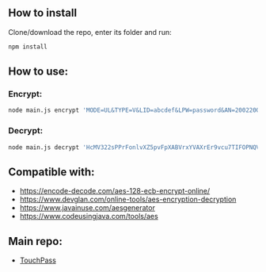 ## How to install

Clone/download the repo, enter its folder and run:

```bash
npm install
```

## How to use:

### Encrypt:
```bash
node main.js encrypt 'MODE=UL&TYPE=V&LID=abcdef&LPW=password&AN=20022002' 'my secretkey 123'
```

### Decrypt:
```bash
node main.js decrypt 'HcMV322sPPrFonlvXZ5pvFpXABVrxYVAXrEr9vcu7TIFOPNQVGq5svEv3959sRDxkDHB/nav80iGMPBiz8bDeA==' 'my secretkey 123'
```

## Compatible with:
- https://encode-decode.com/aes-128-ecb-encrypt-online/
- https://www.devglan.com/online-tools/aes-encryption-decryption
- https://www.javainuse.com/aesgenerator
- https://www.codeusingjava.com/tools/aes

## Main repo:

- [TouchPass](https://github.com/Floflis/TouchPass)

